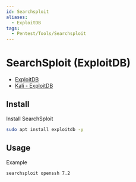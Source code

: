 ```yaml
---
id: Searchsploit
aliases:
  - ExploitDB
tags:
  - Pentest/Tools/Searchsploit
---
```


# SearchSploit (ExploitDB)

- [ExploitDB](https://www.exploit-db.com/searchsploit)
- [Kali - ExploitDB](https://www.kali.org/tools/exploitdb/)

## Install

Install SearchSploit

```sh
sudo apt install exploitdb -y
```

## Usage

Example

```sh
searchsploit openssh 7.2
```
